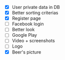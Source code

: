 - [x] User private data in DB
- [x] Better sorting criterias
- [x] Register page
- [ ] Facebook login
- [ ] Better look
- [ ] Google Play
- [ ] Video + screenshots
- [ ] Logo
- [x] Beer's picture
